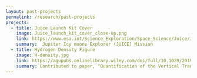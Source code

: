 ```yaml
---
layout: past-projects
permalink: /research/past-projects
projects:
  - title: Juice Launch Kit Cover
    image: Juice_launch_kit_cover_close-up.png
    link: https://www.esa.int/Science_Exploration/Space_Science/Juice/Juice_launch_kit
    summary:  Jupiter Icy moons Explorer (JUICE) Mission
  - title: Hydrogen Density Figure
    image: H-density.jpg
    link: https://agupubs.onlinelibrary.wiley.com/doi/full/10.1029/2019JA027057 
    summary: Contributed to paper, "Quantification of the Vertical Transport and Escape of Atomic Hydrogen in the Terrestrial Upper Atmosphere"
---
```


